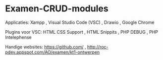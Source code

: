 # Examen-CRUD-modules
Applicaties:
    Xampp ,
    Visual Studio Code (VSC) ,
    Drawio ,
    Google Chrome

Plugins voor VSC:
    HTML CSS Support ,
    HTML Snippits ,
    PHP DEBUG ,
    PHP Intelephense

Handige websites:
    https://github.com/ ,
    http://roc-pdev.appspot.com/AO/examen/kt1-ontwerpen
